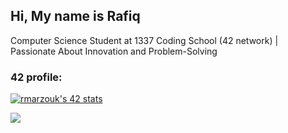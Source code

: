 
<h2>Hi, My name is Rafiq</h2>
<div>Computer Science Student at 1337 Coding School (42 network) | Passionate About Innovation and Problem-Solving</div>
<div>
  <h3>42 profile:</h3>
  <a href="https://github.com/oakoudad/badge42"><img src="https://badge.mediaplus.ma/greenbinary/rmarzouk" alt="rmarzouk's 42 stats" /></a>
  </p>
</div>
<a href="https://visitcount.itsvg.in"><img src="https://visitcount.itsvg.in/api?id=rmarzouk&label=Profile%20Views&color=3&pretty=false" /></a>

